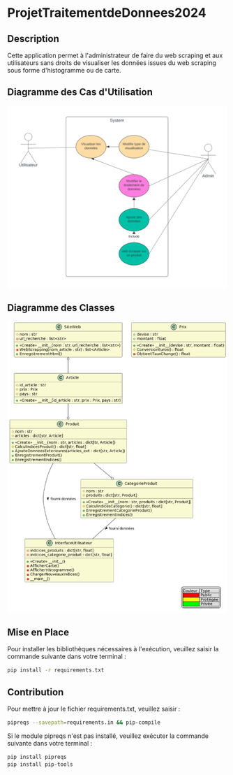 # ProjetTraitementdeDonnees2024

## Description
Cette application permet à l'administrateur de faire du web scraping et aux utilisateurs sans droits de visualiser les données issues du web scraping sous forme d'histogramme ou de carte.

## Diagramme des Cas d'Utilisation

![Diagramme Cas d'Utilisation](https://github.com/Sjats/ProjetTraitementdeDonnees2024/blob/main/diagrammes/cas_utilisation.png)

## Diagramme des Classes

![Diagramme UML](https://github.com/Sjats/ProjetTraitementdeDonnees2024/blob/main/diagrammes/uml.png)

## Mise en Place
Pour installer les bibliothèques nécessaires à l'exécution, veuillez saisir la commande suivante dans votre terminal :
```bash
pip install -r requirements.txt
```

## Contribution

Pour mettre à jour le fichier requirements.txt, veuillez saisir :

```bash
pipreqs --savepath=requirements.in && pip-compile
```


Si le module pipreqs n'est pas installé, veuillez exécuter la commande suivante dans votre terminal : 
```bash
pip install pipreqs
pip install pip-tools
```

[def]: \ProjetTraitementdeDonnees2024\diagramme_uml\uml.png?raw=true "uml"